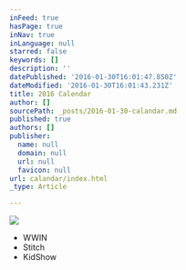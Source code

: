 ```yaml
---
inFeed: true
hasPage: true
inNav: true
inLanguage: null
starred: false
keywords: []
description: ''
datePublished: '2016-01-30T16:01:47.850Z'
dateModified: '2016-01-30T16:01:43.231Z'
title: 2016 Calendar
author: []
sourcePath: _posts/2016-01-30-calandar.md
published: true
authors: []
publisher:
  name: null
  domain: null
  url: null
  favicon: null
url: calandar/index.html
_type: Article

---
```

![](https://s3-us-west-2.amazonaws.com/the-grid-img/p/ae1843104815e894624c5cb13e4240908411f4ba.jpg)

* WWIN
* Stitch
* KidShow